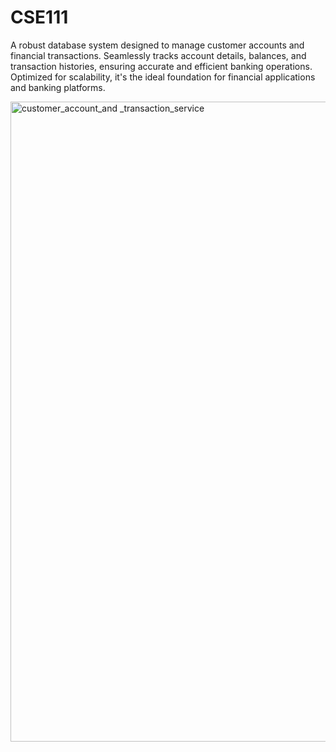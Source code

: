 # CSE111

A robust database system designed to manage customer accounts and financial transactions. 
Seamlessly tracks account details, balances, and transaction histories, ensuring accurate 
and efficient banking operations. Optimized for scalability, it's the ideal foundation for 
financial applications and banking platforms.

<img width="1024" alt="customer_account_and _transaction_service" src="https://github.com/mesfin-k/CSE111/assets/68360086/bae4b972-de4d-4c14-aaea-6b962d08c43a">

